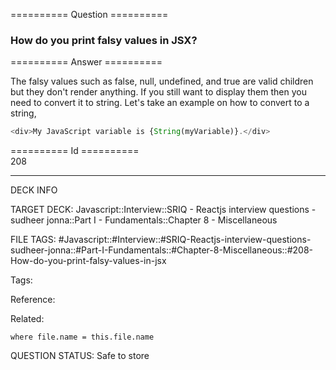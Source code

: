 ========== Question ==========  

### How do you print falsy values in JSX?  

========== Answer ==========  

The falsy values such as false, null, undefined, and true are valid children but they don't render anything. If you still want to display them then you need to convert it to string. Let's take an example on how to convert to a string,

```javascript
<div>My JavaScript variable is {String(myVariable)}.</div>
```

========== Id ==========  
208

---

DECK INFO

TARGET DECK: Javascript::Interview::SRIQ - Reactjs interview questions - sudheer jonna::Part I - Fundamentals::Chapter 8 - Miscellaneous

FILE TAGS: #Javascript::#Interview::#SRIQ-Reactjs-interview-questions-sudheer-jonna::#Part-I-Fundamentals::#Chapter-8-Miscellaneous::#208-How-do-you-print-falsy-values-in-jsx

Tags:

Reference:

Related:

```dataview
where file.name = this.file.name
```
QUESTION STATUS: Safe to store
